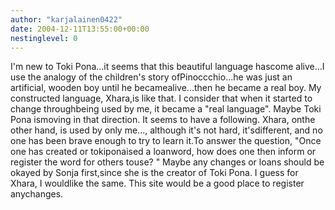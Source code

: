 ```yaml
---
author: "karjalainen0422"
date: 2004-12-11T13:55:00+00:00
nestinglevel: 0
---
```

I'm new to Toki Pona...it seems that this beautiful language hascome alive...I use the analogy of the children's story ofPinoccchio...he was just an artificial, wooden boy until he becamealive...then he became a real boy. My constructed language, Xhara,is like that. I consider that when it started to change throughbeing used by me, it became a "real language". Maybe Toki Pona ismoving in that direction. It seems to have a following. Xhara, onthe other hand, is used by only me..., although it's not hard, it'sdifferent, and no one has been brave enough to try to learn it.To answer the question, "Once one has created or tokiponaised a loanword, how does one then inform or register the word for others touse? " Maybe any changes or loans should be okayed by Sonja first,since she is the creator of Toki Pona. I guess for Xhara, I wouldlike the same. This site would be a good place to register anychanges.